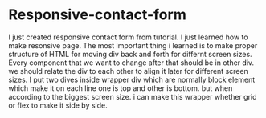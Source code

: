 # Responsive-contact-form
I just created responsive contact form from tutorial. I just learned how to make resonsive page. The most important thing i learned is to make proper structure of HTML for moving div back and forth for differnt screen sizes. Every component that we want to change after that should be in other div. we should relate the div to each other to align it later for different screen sizes.
I put two dives inside wrapper div which are normally block element which make it on each line one is top and other is bottom. but when according to the biggest screen size. i can make this wrapper whether grid or flex to make it side by side.
